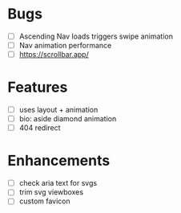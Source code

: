 # Bugs
- [ ] Ascending Nav loads triggers swipe animation
- [ ] Nav animation performance
- [ ] https://scrollbar.app/

# Features
- [ ] uses layout + animation
- [ ] bio: aside diamond animation
- [ ] 404 redirect

# Enhancements
- [ ] check aria text for svgs
- [ ] trim svg viewboxes
- [ ] custom favicon